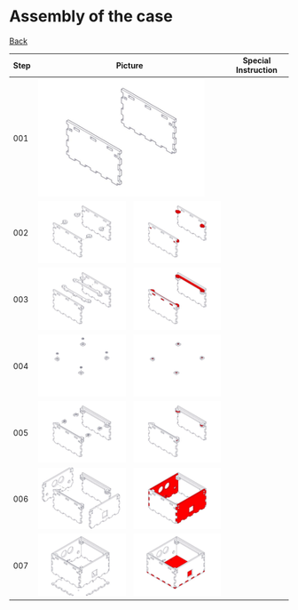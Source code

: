<h1>Assembly of the case</h1>
<a href="../Readme.md">Back</a>
<table>
	<thead>
		<tr>
			<th>Step</th>
			<th colspan="2">Picture</th>
			<th>Special Instruction</th>
		</tr>
	</thead>
	<tbody>
		<tr>
			<td>001</td>
			<td colspan="2" text-align="center"><img src="./MiniDeXed Case_001.jpg" width="300"></td>
			<td></td>
		</tr>
		<tr>
			<td>002</td>
			<td><img src="./MiniDeXed Case_002.jpg" width="300"></td>
			<td><img src="./MiniDeXed Case_003.jpg" width="300"></td>
			<td></td>
		</tr>
		<tr>
			<td>003</td>
			<td><img src="./MiniDeXed Case_004.jpg" width="300"></td>
			<td><img src="./MiniDeXed Case_005.jpg" width="300"></td>
			<td></td>
		</tr>
		<tr>
			<td>004</td>
			<td><img src="./MiniDeXed Case_006.jpg" width="300"></td>
			<td><img src="./MiniDeXed Case_007.jpg" width="300"></td>
			<td></td>
		</tr>
		<tr>
			<td>005</td>
			<td><img src="./MiniDeXed Case_008.jpg" width="300"></td>
			<td><img src="./MiniDeXed Case_009.jpg" width="300"></td>
			<td></td>
		</tr>
		<tr>
			<td>006</td>
			<td><img src="./MiniDeXed Case_010.jpg" width="300"></td>
			<td><img src="./MiniDeXed Case_011.jpg" width="300"></td>
			<td></td>
		</tr>
		<tr>
			<td>007</td>
			<td><img src="./MiniDeXed Case_012.jpg" width="300"></td>
			<td><img src="./MiniDeXed Case_013.jpg" width="300"></td>
			<td></td>
		</tr>
	</tbody>
</table>